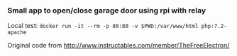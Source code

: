 ### Small app to open/close garage door using rpi with relay

Local test: `docker run -it --rm -p 80:80 -v $PWD:/var/www/html php:7.2-apache`

Original code from http://www.instructables.com/member/TheFreeElectron/
